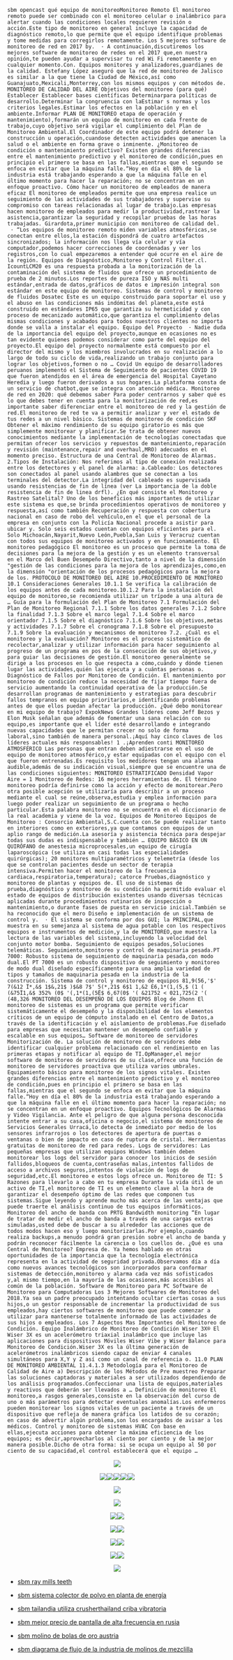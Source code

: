 
```
sbm opencast qué equipo de monitoreoMonitoreo Remoto El monitoreo remoto puede ser combinado con el monitoreo celular o inalámbrico para alertar cuando las condiciones locales requieren revisión o acción.Este tipo de monitoreo en general incluye la capacidad de diagnóstico remoto,lo que permite que el equipo identifique problemas y tome medidas para corregirlos remotamente. Los 5 mejores software de monitoreo de red en 2017 by.  · A continuación,discutiremos los mejores software de monitoreo de redes en el 2017 que,en nuestra opinión,te pueden ayudar a supervisar tu red Wi Fi remotamente y en cualquier momento.Con. Equipos monitores y analizadores,guardianes de la calidad. Estefany López aseguró que la red de monitoreo de Jalisco es similar a la que tiene la Ciudad de México,así como Guanajuato,Mexicali,Monterrey,con los mismos equipos y con métodos de. MONITOREO DE CALIDAD DEL AIRE Objetivos del monitoreo (para qué) Establecer Establecer bases científicas Determinarpara políticas de desarrollo.Determinar la congruencia con laEstimar s normas y los criterios legales.Estimar los efectos en la población y en el ambiente.Informar PLAN DE MONITOREO etapa de operación y mantenimiento),formarán un equipo de monitoreo en cada frente de trabajo,cuyo objetivo será vigilar el cumplimiento del Plan de Monitoreo Ambiental.El Coordinador de este equipo podrá detener la construcción u operación,cuandose detecten actividades que amenacen la salud o el ambiente en forma grave o inminente. ¿Monitoreo de condición o mantenimiento predictivo? Existen grandes diferencias entre el mantenimiento predictivo y el monitoreo de condición,pues en principio el primero se basa en las fallas,mientras que el segundo se enfoca en evitar que la máquina falle.“Hoy en día el 80% de la industria está trabajando esperando a que la máquina falle en el último momento para hacer la reparación; no se concentran en un enfoque proactivo. Cómo hacer un monitoreo de empleados de manera eficaz El monitoreo de empleados permite que una empresa realice un seguimiento de las actividades de sus trabajadores y supervise su compromiso con tareas relacionadas al lugar de trabajo.Las empresas hacen monitoreo de empleados para medir la productividad,rastrear la asistencia,garantizar la seguridad y recopilar pruebas de las horas trabajadas. Girardota,primer municipio con monitoreo de calidad del.  · “Los equipos de monitoreo remoto miden variables atmosféricas,se conectan entre ellos,la estación dispondrá de cuatro artefactos sincronizados; la información nos llega vía celular y vía computador,podemos hacer correcciones de coordenadas y ver los registros,con lo cual empezaremos a entender qué ocurre en el aire de la región. Equipos de Diagnóstico,Monitoreo y Control Filter.cl. IcountLCM20 es una respuesta probada a la monitorización de la contaminación del sistema de fluidos que ofrece un procedimiento de prueba de 2 minutos.Los reportes de pureza ISO y NAS multi estándar,entrada de datos,gráficos de datos e impresión integral son estándar en este equipo de monitoreo. Sistemas de control y monitoreo de fluidos Dosatec Este es un equipo construido para soportar el uso y el abuso en las condiciones más indómitas del planeta,este está construido en estándares IP65 que garantiza su hermeticidad y con proceso de mecanizado automático,que garantiza el cumplimiento delas mismas condiciones y acabados para todos nuestros clientes no importa donde se valla a instalar el equipo. Equipo del Proyecto  · Nadie duda de la importancia del equipo del proyecto,aunque en ocasiones no es tan evidente quienes podemos considerar como parte del equipo del proyecto.El equipo del proyecto normalmente está compuesto por el director del mismo y los miembros involucrados en su realización a lo largo de todo su ciclo de vida,realizando un trabajo conjunto para lograr los objetivos,formen o no … Covid Un equipo de desarrolladores peruanos implementó el Sistema de Seguimiento de pacientes COVID 19 que fueron atendidos en el área de emergencia del Hospital Cayetano Heredia y luego fueron derivados a sus hogares.La plataforma consta de un servicio de chatbot,que se integra con atención médica. Monitoreo de red en 2020: qué debemos saber Para poder centrarnos y saber qué es lo que debes tener en cuenta para la monitorización de red,es importante saber diferenciar entre el monitoreo de red y la gestión de red.El monitoreo de red te va a permitir analizar y ver el estado de tus redes a un nivel básico. Sistemas de monitoreo de condición SKF Obtener el máximo rendimiento de su equipo giratorio es más que simplemente monitorear y planificar.Se trata de obtener nuevos conocimientos mediante la implementación de tecnologías conectadas que permitan ofrecer los servicios y repuestos de mantenimiento,reparación y revisión (maintenance,repair and overhaul,MRO) adecuados en el momento preciso. Estructura de una Central de Monitoreo de Alarmas. 2.Tipos de Instalación: Nos referimos al tipo de conexión realizada entre los detectores y el panel de alarma: a.Cableado: Los detectores son conectados al panel usando alambres que se conectan a los terminales del detector.La integridad del cableado es supervisada usando resistencias de fin de línea (ver La importancia de la doble resistencia de fin de linea drfl). ¿En qué consiste el Monitoreo y Rastreo Satelital? Uno de los beneficios más importantes de utilizar este sistema es que,se brinda procedimientos operativos de monitoreo y respuesta,así como también Recuperación y respuesta con cobertura nacional en caso de robo del vehículo,en el que el personal de la empresa en conjunto con la Policía Nacional procede a asistir para ubicar y. Solo seis estados cuentan con equipos eficientes para el. Solo Michoacán,Nayarit,Nuevo León,Puebla,San Luis y Veracruz cuentan con todos sus equipos de monitoreo activados y en funcionamiento. El monitoreo pedagógico El monitoreo es un proceso que permite la toma de decisiones para la mejora de la gestión y es un elemento transversal en el Marco del Buen Desempeño Directivo,tanto a nivel de la dimensión "gestión de las condiciones para la mejora de los aprendizajes,como,en la dimensión "orientación de los procesos pedagógicos para la mejora de los. PROTOCOLO DE MONITOREO DEL AIRE 10.PROCEDIMIENTO DE MONITOREO 10.1 Consideraciones Generales 10.1.1 Se verifica la calibración de los equipos antes de cada monitoreo.10.1.2 Para la instalación del equipo de monitoreo,se recomienda utilizar un trípode a una altura de … Guía para la formulación del Plan de Monitoreo 7.1 Formulación del Plan de Monitoreo Regional 7.1.1 Sobre los datos generales 7.1.2 Sobre la finalidad 7.1.3 Sobre el marco legal 7.1.4 Sobre el marco orientador 7.1.5 Sobre el diagnóstico 7.1.6 Sobre los objetivos,metas y actividades 7.1.7 Sobre el cronograma 7.1.8 Sobre el presupuesto 7.1.9 Sobre la evaluación y mecanismos de monitoreo 7.2. ¿Cuál es el monitoreo y la evaluación? Monitoreo es el proceso sistemático de recolectar,analizar y utilizar información para hacer seguimiento al progreso de un programa en pos de la consecución de sus objetivos,y para guiar las decisiones de gestión.El monitoreo generalmente se dirige a los procesos en lo que respecta a cómo,cuándo y dónde tienen lugar las actividades,quién las ejecuta y a cuántas personas o. Diagnóstico de Fallos por Monitoreo de Condición. El mantenimiento por monitoreo de condición reduce la necesidad de fijar tiempo fuera de servicio aumentando la continuidad operativa de la producción.Se desarrollan programas de mantenimiento y estrategias para descubrir fallos tempranos en equipo prioritarios,e identificando problemas antes de que ellos puedan afectar la producción. ¿Qué debo monitorear en mi equipo de trabajo? ExpokNews Grandes líderes como Jeff Bezos y Elon Musk señalan que además de fomentar una sana relación con su equipo,es importante que el líder esté desarrollando e integrando nuevas capacidades que le permitan crecer no solo de forma laboral,sino también de manera personal.¡Aquí hay cinco claves de los líderes actuales más responsables! 1 .¡Aprenden conti MONITOREO ATMOSFÉRICO Las personas que entran deben adiestrarse en el uso de equipo de monitoreo atmosférico,y estar equipadas con el equipo con el que fueron entrenadas.Es requisito los medidores tengan una alarma audible,además de su indicación visual,siempre que se encuentre una de las condiciones siguientes: MONITOREO ESTRATIFICADO Densidad Vapor Aire = 1 Monitoreo de Redes: 16 mejores herramientas de. El término monitoreo podría definirse como la acción y efecto de monitorear.Pero otra posible acepción se utilizaría para describir a un proceso mediante el cual se reúne,observa,estudia y emplea información para luego poder realizar un seguimiento de un programa o hecho particular.Esta palabra monitoreo no se encuentra en el diccionario de la real academia y viene de la voz. Equipos de Monitoreo Equipos de Monitoreo : Consorcio Ambiental,S.C.cuenta con.Se puede realizar tanto en interiores como en exteriores,ya que contamos con equipos de un aplio rango de medición.La asesoría y asistencia técnica para despejar todas sus dudas es indispensable y también … EQUIPO BÁSICO EN UN QUIRÓFANO de anestesia microprocesales,un equipo de cirugía laparoscópica (se utiliza en casi todas las especialidades quirúrgicas); 20 monitores multiparamétricos y telemetría (desde los que se controlan pacientes desde un sector de terapia intensiva.Permiten hacer el monitoreo de la frecuencia cardiaca,respiratoria,temperatura); catorce Pruebas,diagnóstico y monitoreo de plantas y equipos de. El uso de sistemas de prueba,diagnóstico y monitoreo de su condición ha permitido evaluar el estado de equipos de distribución existentes usando diversas técnicas aplicadas durante procedimientos rutinarios de inspección o mantenimiento,o durante fases de puesta en servicio inicial.También se ha reconocido que el mero Diseño e implementación de un sistema de control y.  · El sistema se conforma por dos GUI; la PRINCIPAL,que muestra en su semejanza al sistema de agua potable con los respectivos equipos e instrumentos de medición,y la de MONITOREO,que muestra la lectura de las variables del sistema,incluyendo la velocidad del conjunto motor bomba. Seguimiento de equipos pesados,Soluciones telemáticas. Seguimiento,monitoreo y control de maquinaria pesada.PT 7000: Robusto sistema de seguimiento de maquinaria pesada,con modo dual.El PT 7000 es un robusto dispositivo de seguimiento y monitoreo de modo dual diseñado específicamente para una amplia variedad de tipos y tamaños de maquinaria pesada en la industria de la construcción. Sistema de control y monitoreo de equipos 81,9(56,'$' 7(&12 Ï*,&$ 1$&,21$ )$&8 7$' 5(*,21$ 6$1 1,&2 È6,1*(1,(5,$ (1 ( (&75Ï1,&$ 352% (0$ '(,1*(1,(5Ë$ 6,67(0$ '( &21752 < 021,725(2 '( (48,326 MONITOREO DEL DESEMPEÑO DE LOS EQUIPOS Blog de Jhonn El monitoreo de sistemas es un programa que permite verificar sistemáticamente el desempeño y la disponibilidad de los elementos críticos de un equipo de cómputo instalado en el Centro de Datos,a través de la identificación y el aislamiento de problemas.Fue diseñado para empresas que necesitan mantener un desempeño confiable y escalable en sus equipos… Software de monitoreo de servidores Monitorización de. La solución de monitoreo de servidores debe identificar cualquier problema relacionado con el rendimiento en las primeras etapas y notificar al equipo de TI.OpManager,el mejor software de monitoreo de servidores de su clase,ofrece una función de monitoreo de servidores proactiva que utiliza varios umbrales. Equipamiento básico para monitoreo de los signos vitales. Existen grandes diferencias entre el mantenimiento predictivo y el monitoreo de condición,pues en principio el primero se basa en las fallas,mientras que el segundo se enfoca en evitar que la máquina falle.“Hoy en día el 80% de la industria está trabajando esperando a que la máquina falle en el último momento para hacer la reparación; no se concentran en un enfoque proactivo. Equipos Tecnológicos De Alarmas y Video Vigilancia. Ante el peligro de que alguna persona desconocida intente entrar a su casa,oficina o negocio,el sistema de monitoreo de Servicios Generales Urracá,lo detecta de inmediato por medio de los sensores infrarrojos o los detectores de apertura de puertas o ventanas o bien de impacto en caso de ruptura de cristal. Herramientas gratuitas de monitoreo de red para redes. Logs de servidores: Las pequeñas empresas que utilizan equipos Windows también deben monitorear los logs del servidor para conocer los inicios de sesión fallidos,bloqueos de cuenta,contraseñas malas,intentos fallidos de acceso a archivos seguros,intentos de violación de logs de seguridad,etc.El monitoreo e estos logs ofrece un. Monitoreo de TI: 5 Razones para llevarlo a cabo en tu empresa Durante la vida útil de un activo de TI,el monitoreo de TI es un elemento clave al la hora de garantizar el desempeño óptimo de las redes que componen tus sistemas.Sigue leyendo y aprende mucho más acerca de las ventajas que puede traerte el análisis continuo de tus equipos informáticos. Monitoreo del ancho de banda con PRTG Bandwidth monitoring “En lugar de tratar de medir el ancho de banda a través de una cargas extras simuladas,usted debe de buscar a su alrededor las acciones que de todos modos hacen eso y luego monitorizarlas.Por ejemplo,cuando realiza backups,a menudo pondrá gran presión sobre el ancho de banda y podrán reconocer fácilmente la carencia o los cuellos de. ¿Qué es una Central de Monitoreo? Empresa de. Ya hemos hablado en otras oportunidades de la importancia que la tecnología electrónica representa en la actividad de seguridad privada.Observamos día a día como nuevos avances tecnológicos son incorporados para conformar sistemas de detección,monitoreo y alarma cada vez más sofisticados y,al mismo tiempo,en la mayoría de las ocasiones,más accesibles al común de la población. Software de Monitoreo para PC Software de Monitoreo para Computadoras Los 3 Mejores Softwares de Monitoreo del 2018.Ya sea un padre preocupado intentando ocultar ciertas cosas a sus hijos,o un gestor responsable de incrementar la productividad de sus empleados,hay ciertos softwares de monitoreo que puede comenzar a utilizar para mantenerse totalmente informado de las actividades de sus hijos o empleados. Los 7 Aspectos Mas Importantes del Monitoreo de Condición. Equipo Inalámbrico de Monitoreo de Condición Wiser 3X® El Wiser 3X es un acelerómetro triaxial inalámbrico que incluye las aplicaciones para dispositivos Móviles Wiser Vibe y Wiser Balance para Monitoreo de Condición.Wiser 3X es la última generación de acelerómetros inalámbricos siendo capaz de enviar 4 canales simultáneos para X,Y y Z así como un canal de referencia o. 11.0 PLAN DE MONITOREO AMBIENTAL 11.4.1.3 Metodología para el Monitoreo de Calidad de Aire a) Descripción de los Métodos de Pre muestreo Preparar las soluciones captadoras y materiales a ser utilizados dependiendo de los análisis programados.Confeccionar una lista de equipos,materiales y reactivos que deberán ser llevados a … Definición de monitoreo El monitoreo,a rasgos generales,consiste en la observación del curso de uno o más parámetros para detectar eventuales anomalías.Los enfermeros pueden monitorear los signos vitales de un paciente a través de un dispositivo que refleja de manera gráfica los latidos de su corazón; en caso de advertir algún problema,son los encargados de avisar a los médicos. Control y monitoreo de sistemas HVAC Con base en ellas,ejecuta acciones para obtener la máxima eficiencia de los equipos; es decir,aprovecharlos al ciento por ciento y de la mejor manera posible.Dicho de otra forma: si se ocupa un equipo al 50 por ciento de su capacidad,el control establecerá que el equipo … 
```

<div align="center">

<a href="https://es-crusher.shibang-china.com/github&k=sbm+opencast+qu%C3%A9+equipo+de+monitoreo"><img src="https://static.shibang-china.com/es/crusher/logo.jpg"></a>

<a href="https://es-crusher.shibang-china.com/github&k=sbm+opencast+qu%C3%A9+equipo+de+monitoreo"><img src="https://static.shibang-china.com/es/crusher/index.jpg"></a><a href="https://es-crusher.shibang-china.com/material.htmlgithub&k=sbm+opencast+qu%C3%A9+equipo+de+monitoreo"><img src="https://static.shibang-china.com/es/crusher/material.jpg"></a><a href="https://es-crusher.shibang-china.com/application.htmlgithub&k=sbm+opencast+qu%C3%A9+equipo+de+monitoreo"><img src="https://static.shibang-china.com/es/crusher/application.jpg"></a><a href="https://es-crusher.shibang-china.com/aboutus.htmlgithub&k=sbm+opencast+qu%C3%A9+equipo+de+monitoreo"><img src="https://static.shibang-china.com/es/crusher/aboutus.jpg"></a><a href="https://es-crusher.shibang-china.com/contact.htmlgithub&k=sbm+opencast+qu%C3%A9+equipo+de+monitoreo"><img src="https://static.shibang-china.com/es/crusher/contact.jpg"></a>

<a href="https://es-crusher.shibang-china.com/github&k=sbm+opencast+qu%C3%A9+equipo+de+monitoreo"><img src="https://static.shibang-china.com/es/crusher/banner.jpg"></a>

<a href="https://swt.shibang-china.com/github&k=sbm+opencast+qu%C3%A9+equipo+de+monitoreo"><img src="https://static.shibang-china.com/es/crusher/text.jpg"></a>

<a href="https://swt.shibang-china.com/github&k=sbm+opencast+qu%C3%A9+equipo+de+monitoreo"><img src="https://static.shibang-china.com/es/crusher/chat.jpg"></a><a href="https://es-crusher.shibang-china.com/contact.htmlgithub&k=sbm+opencast+qu%C3%A9+equipo+de+monitoreo"><img src="https://static.shibang-china.com/es/crusher/message.jpg"></a>

<a href="https://es-crusher.shibang-china.com/products/pe.htmlgithub&k=sbm+opencast+qu%C3%A9+equipo+de+monitoreo"><img src="https://static.shibang-china.com/es/crusher/pe.jpg"></a><a href="https://es-crusher.shibang-china.com/products/pf.htmlgithub&k=sbm+opencast+qu%C3%A9+equipo+de+monitoreo"><img src="https://static.shibang-china.com/es/crusher/pf.jpg"></a>

<a href="https://es-crusher.shibang-china.com/products/hpt.htmlgithub&k=sbm+opencast+qu%C3%A9+equipo+de+monitoreo"><img src="https://static.shibang-china.com/es/crusher/hpt.jpg"></a><a href="https://es-crusher.shibang-china.com/products/vsi.htmlgithub&k=sbm+opencast+qu%C3%A9+equipo+de+monitoreo"><img src="https://static.shibang-china.com/es/crusher/vsi.jpg"></a>

<a href="https://es-crusher.shibang-china.com/products/klv.htmlgithub&k=sbm+opencast+qu%C3%A9+equipo+de+monitoreo"><img src="https://static.shibang-china.com/es/crusher/klv.jpg"></a><a href="https://es-crusher.shibang-china.com/products/portable.htmlgithub&k=sbm+opencast+qu%C3%A9+equipo+de+monitoreo"><img src="https://static.shibang-china.com/es/crusher/portable.jpg"></a>

<a href="https://swt.shibang-china.com/github&k=sbm+opencast+qu%C3%A9+equipo+de+monitoreo"><img src="https://static.shibang-china.com/es/crusher/case.jpg"></a>

</div>


* [sbm ray mills teeth](sbm%20ray%20mills%20teeth.md)

* [sbm sistema colector de polvo en planta de energía](sbm%20sistema%20colector%20de%20polvo%20en%20planta%20de%20energ%C3%ADa.md)

* [sbm tailandia utiliza crusherthailand criba vibratoria](sbm%20tailandia%20utiliza%20crusherthailand%20criba%20vibratoria.md)

* [sbm mejor precio de pantalla de alta frecuencia en rusia](sbm%20mejor%20precio%20de%20pantalla%20de%20alta%20frecuencia%20en%20rusia.md)

* [sbm molino de bolas de oro austria](sbm%20molino%20de%20bolas%20de%20oro%20austria.md)

* [sbm diagrama de flujo de la industria de molinos de mezclilla](sbm%20diagrama%20de%20flujo%20de%20la%20industria%20de%20molinos%20de%20mezclilla.md)